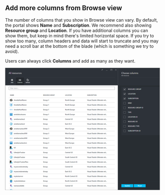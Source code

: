 <properties title="Adding more columns in Browse view" pageTitle="Adding more columns in Browse view" description="" authors="mattshel" />

<tags
    ms.service="portalfx"
    ms.workload="portalfx"
    ms.tgt_pltfrm="portalfx"
    ms.devlang="portalfx"
    ms.topic="get-started-article"
    ms.date="07/23/2015" 
    ms.author="mattshel"/> 

## Add more columns from Browse view ##

The number of columns that you show in Browse view can vary. By default, the portal shows **Name** and **Subscription**. We recommend also showing **Resource group** and **Location**. If you have additional columns you can show them, but keep in mind there's limited horizontal space. If you try to show too many, column headers and data will start to truncate and you may need a scroll bar at the bottom of the blade (which is something we try to avoid).

Users can always click **Columns** and add as many as they want.

![Adding columns to the Browse view][Column_chooser]

[Column_chooser]: ../media/portalfx-ux-add-columns/column_chooser.png